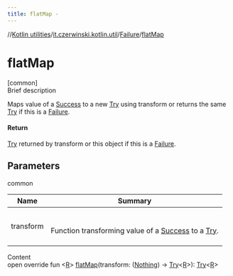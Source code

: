 ```yaml
---
title: flatMap -
---
```

//[Kotlin utilities](../../index.html)/[it.czerwinski.kotlin.util](../index.html)/[Failure](index.html)/[flatMap](flat-map.html)



# flatMap  
[common]  
Brief description  


Maps value of a [Success](../-success/index.html) to a new [Try](../-try/index.html) using transform or returns the same [Try](../-try/index.html) if this is a [Failure](index.html).



#### Return  


[Try](../-try/index.html) returned by transform or this object if this is a [Failure](index.html).



## Parameters  
  
common  
  
|  Name|  Summary| 
|---|---|
| transform| <br><br>Function transforming value of a [Success](../-success/index.html) to a [Try](../-try/index.html).<br><br>
  
  
Content  
open override fun <[R](flat-map.html)> [flatMap](flat-map.html)(transform: ([Nothing](https://kotlinlang.org/api/latest/jvm/stdlib/kotlin/-nothing/index.html)) -> [Try](../-try/index.html)<[R](flat-map.html)>): [Try](../-try/index.html)<[R](flat-map.html)>  



